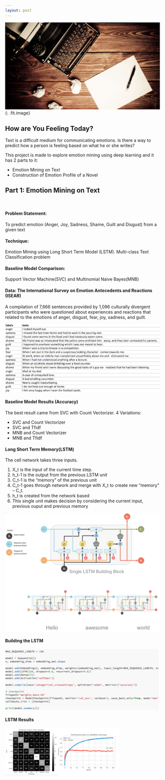 ```yaml
---
layout: post
---
```


![](/uploads/01.jpeg){: .fit.image}

## How are You Feeling Today?

Text is a difficult medium for communicating emotions. Is there a way to predict how a person is feeling based on what he or she writes?

This project is made to explore emotion mining using deep learning and it has 2 parts to it:

* Emotion Mining on Text
* Construction of Emotion Profile of a Novel

## Part 1: Emotion Mining on Text

&nbsp;

#### Problem Statement:

To predict emotion (Anger, Joy, Sadness, Shame, Guilt and Disgust) from a given text

#### Technique:

Emotion Mining using Long Short Term Model (LSTM). Multi-class Text Classification problem

#### Baseline Model Comparison:

Support Vector Machine(SVC) and Multinomial Naive Bayes(MNB)

#### Data: The International Survey on Emotion Antecedents and Reactions (ISEAR)

A compilation of 7,666 sentences provided by 1,096 culturally divergent participants who were questioned about experiences and reactions that related to the emotions of anger, disgust, fear, joy, sadness, and guilt.

![](/uploads/screen-shot-2018-05-31-at-10-19-16-2.png)

#### Baseline Model Results (Accuracy)

The best result came from SVC with Count Vectorizer. 4 Variations:

* SVC and Count Vectorizer
* SVC and Tfidf
* MNB and Count Vectorizer
* MNB and Tfidf

#### Long Short Term Memory(LSTM)

The cell network takes three inputs.

1. X\_t is the input of the current time step.
2. h\_t-1 is the output from the previous LSTM unit
3. C\_t-1 is the “memory” of the previous unit
4. C\_t-1 goes through network and merge with X\_t to create new “memory” – C\_t.
5. h\_t is created from the network based
6. This single unit makes decision by considering the current input, previous ouput and previous memory

![](/uploads/screen-shot-2018-05-31-at-10-20-46-2.png)

#### Building the LSTM

![](/uploads/screen-shot-2018-05-31-at-10-25-24.png)

#### LSTM Results

![](/uploads/lstm-result-1.png)